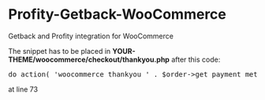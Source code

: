 # Profity-Getback-WooCommerce
Getback and Profity integration for WooCommerce

The snippet has to be placed in **YOUR-THEME/woocommerce/checkout/thankyou.php** after this code:
<pre>do_action( 'woocommerce_thankyou_' . $order->get_payment_method(), $order->get_id() );</pre> at line 73
